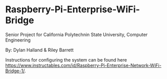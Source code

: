 # Raspberry-Pi-Enterprise-WiFi-Bridge

Senior Project for California Polytechnin State University, Computer Engineering

By: Dylan Halland & Riley Barrett


Instructions for configuring the system can be found here https://www.instructables.com/id/Raspberry-Pi-Enterprise-Network-WiFi-Bridge-1/.
